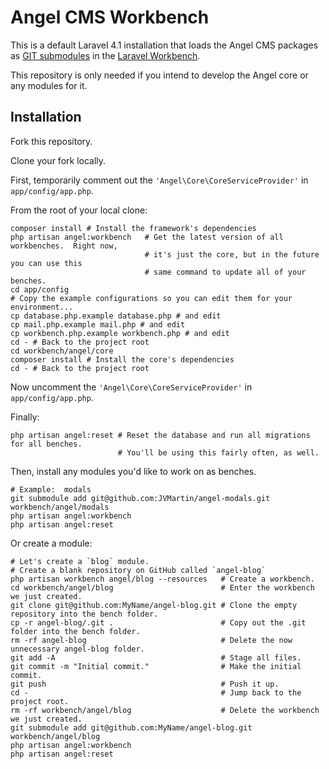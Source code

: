 Angel CMS Workbench
===================

This is a default Laravel 4.1 installation that loads the Angel CMS packages as [GIT submodules](http://git-scm.com/book/en/Git-Tools-Submodules) in the [Laravel Workbench](http://laravel.com/docs/packages#creating-a-package).

This repository is only needed if you intend to develop the Angel core or any modules for it.

Installation
------------
Fork this repository.

Clone your fork locally.

First, temporarily comment out the `'Angel\Core\CoreServiceProvider'` in `app/config/app.php`.

From the root of your local clone:
```shell
composer install # Install the framework's dependencies
php artisan angel:workbench   # Get the latest version of all workbenches.  Right now,
                              # it's just the core, but in the future you can use this
                              # same command to update all of your benches.
cd app/config
# Copy the example configurations so you can edit them for your environment...
cp database.php.example database.php # and edit
cp mail.php.example mail.php # and edit
cp workbench.php.example workbench.php # and edit
cd - # Back to the project root
cd workbench/angel/core
composer install # Install the core's dependencies
cd - # Back to the project root
```

Now uncomment the `'Angel\Core\CoreServiceProvider'` in `app/config/app.php`.

Finally:
```shell
php artisan angel:reset # Reset the database and run all migrations for all benches.
                        # You'll be using this fairly often, as well.
```

Then, install any modules you'd like to work on as benches.
```shell
# Example:  modals
git submodule add git@github.com:JVMartin/angel-modals.git workbench/angel/modals
php artisan angel:workbench
php artisan angel:reset
```

Or create a module:
```shell
# Let's create a `blog` module.
# Create a blank repository on GitHub called `angel-blog`
php artisan workbench angel/blog --resources   # Create a workbench.
cd workbench/angel/blog                        # Enter the workbench we just created.
git clone git@github.com:MyName/angel-blog.git # Clone the empty repository into the bench folder.
cp -r angel-blog/.git .                        # Copy out the .git folder into the bench folder.
rm -rf angel-blog                              # Delete the now unnecessary angel-blog folder.
git add -A                                     # Stage all files.
git commit -m "Initial commit."                # Make the initial commit.
git push                                       # Push it up.
cd -                                           # Jump back to the project root.
rm -rf workbench/angel/blog                    # Delete the workbench we just created.
git submodule add git@github.com:MyName/angel-blog.git workbench/angel/blog
php artisan angel:workbench
php artisan angel:reset
```
